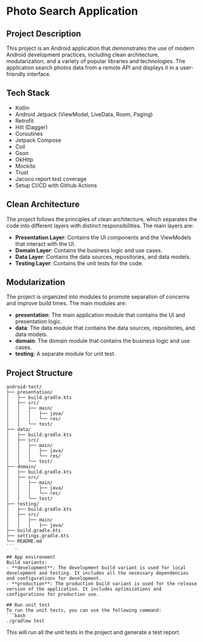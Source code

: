 # Photo Search Application

## Project Description
This project is an Android application that demonstrates the use of modern Android development practices, including clean architecture, modularization, and a variety of popular libraries and technologies.
The application search photos data from a remote API and displays it in a user-friendly interface.

## Tech Stack
- Kotlin
- Android Jetpack (ViewModel, LiveData, Room, Paging)
- Retrofit
- Hilt (Dagger)
- Coroutines
- Jetpack Compose
- Coil
- Gson
- OkHttp
- Mockito
- Trust
- Jacoco report test coverage
- Setup CI/CD with Github Actions

## Clean Architecture
The project follows the principles of clean architecture, which separates the code into different layers with distinct responsibilities. The main layers are:
- **Presentation Layer**: Contains the UI components and the ViewModels that interact with the UI.
- **Domain Layer**: Contains the business logic and use cases.
- **Data Layer**: Contains the data sources, repositories, and data models.
- **Testing Layer**: Contains the unit tests for the code.

## Modularization
The project is organized into modules to promote separation of concerns and improve build times. The main modules are:
- **presentation**: The main application module that contains the UI and presentation logic.
- **data**: The data module that contains the data sources, repositories, and data models.
- **domain**: The domain module that contains the business logic and use cases.
- **testing**: A separate module for unit test.

## Project Structure
```
android-test/
├── presentation/
│   ├── build.gradle.kts
│   ├── src/
│   │   ├── main/
│   │   │   ├── java/
│   │   │   └── res/
│   │   └── test/
├── data/
│   ├── build.gradle.kts
│   ├── src/
│   │   ├── main/
│   │   │   ├── java/
│   │   │   └── res/
│   │   └── test/
├── domain/
│   ├── build.gradle.kts
│   ├── src/
│   │   ├── main/
│   │   │   ├── java/
│   │   │   └── res/
│   │   └── test/
├── testing/
│   ├── build.gradle.kts
│   ├── src/
│   │   ├── main/
│   │   │   ├── java/
├── build.gradle.kts
├── settings.gradle.kts
└── README.md
```_

## App environment
Build variants:
- **development**: The development build variant is used for local development and testing. It includes all the necessary dependencies and configurations for development.
- **production**: The production build variant is used for the release version of the application. It includes optimizations and configurations for production use.

## Run unit test
To run the unit tests, you can use the following command:
```bash
./gradlew test
```
This will run all the unit tests in the project and generate a test report.
